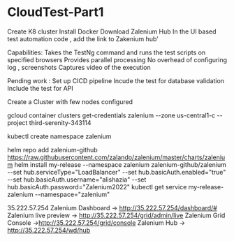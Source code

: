 # CloudTest-Part1
Create K8 cluster
Install Docker
Download Zalenium Hub
In the UI based test automation code , add the link to Zakenium hub'

Capabilities:
Takes the TestNg command and runs the test scripts on specified browsers 
Provides parallel processing
No overhead of configuring log , screenshots 
Captures video of the execution

Pending work :
Set up CICD pipeline
Incude the test for database validation
Include the test for API 


Create a Cluster with few nodes configured

gcloud container clusters get-credentials zalenium --zone us-central1-c --project third-serenity-343114

kubectl create namespace zalenium

helm repo add zalenium-github https://raw.githubusercontent.com/zalando/zalenium/master/charts/zalenium
helm install my-release --namespace zalenium zalenium-github/zalenium --set hub.serviceType="LoadBalancer" --set hub.basicAuth.enabled="true" --set hub.basicAuth.username="alishazia" --set hub.basicAuth.password="Zalenium2022"
kubectl get service my-release-zalenium --namespace="zalenium"

35.222.57.254
Zalenium Dashboard → http://35.222.57.254/dashboard/#
Zalenium live preview → http://35.222.57.254/grid/admin/live
Zalenium  Grid Console →http://35.222.57.254/grid/console
Zalenium Hub → http://35.222.57.254/wd/hub	
